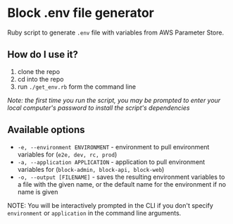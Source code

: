 # Block .env file generator

Ruby script to generate `.env` file with variables from AWS Parameter Store.

## How do I use it?

1. clone the repo
2. cd into the repo
3. run `./get_env.rb` form the command line

*Note: the first time you run the script, you may be prompted to enter your local computer's password to install the script's dependencies*

## Available options

- `-e, --environment ENVIRONMENT` - environment to pull environment variables for (`e2e, dev, rc, prod`)
- `-a, --application APPLICATION` - application to pull environment variables for (`block-admin, block-api, block-web`)
- `-o, --output [FILENAME]` - saves the resulting environment variables to a file with the given name, or the default name for the environment if no name is given

NOTE: You will be interactively prompted in the CLI if you don't specify `environment` or `application` in the command line arguments.
